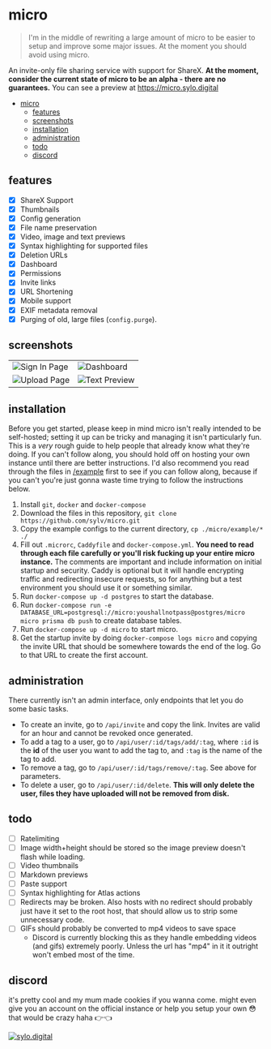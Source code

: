 # micro

> I'm in the middle of rewriting a large amount of micro to be easier to setup and improve some major issues. At the moment you should avoid using micro. 

An invite-only file sharing service with support for ShareX. **At the moment, consider the current state of micro to be an alpha - there are no guarantees.** You can see a preview at https://micro.sylo.digital

- [micro](#micro)
  - [features](#features)
  - [screenshots](#screenshots)
  - [installation](#installation)
  - [administration](#administration)
  - [todo](#todo)
  - [discord](#discord)

## features

- [x] ShareX Support
- [x] Thumbnails
- [x] Config generation
- [x] File name preservation
- [x] Video, image and text previews
- [x] Syntax highlighting for supported files
- [x] Deletion URLs
- [x] Dashboard
- [x] Permissions
- [x] Invite links
- [x] URL Shortening
- [x] Mobile support
- [x] EXIF metadata removal
- [x] Purging of old, large files (`config.purge`).

## screenshots

<table>
  <tr>
    <td><img src="https://i.imgur.com/YN5WXpz.png" title="Sign In Page" alt="Sign In Page"></td>
    <td><img src="https://i.imgur.com/lw0FlYR.png" title="Dashboard" alt="Dashboard"></td>
   </tr> 
  </tr>
  <tr>
    <td><img src="https://i.imgur.com/ybu4B8I.png" title="Upload Page" alt="Upload Page"></td>
    <td><img src="https://i.imgur.com/Ij7PElj.png" title="Text Preview" alt="Text Preview"></td>
   </tr> 
  </tr>
</table>

## installation

Before you get started, please keep in mind micro isn't really intended to be self-hosted; setting it up can be tricky and managing it isn't particularly fun. This is a _very_ rough guide to help people that already know what they're doing. If you can't follow along, you should hold off on hosting your own instance until there are better instructions. I'd also recommend you read through the files in [/example](/example) first to see if you can follow along, because if you can't you're just gonna waste time trying to follow the instructions below.

1. Install `git`, `docker` and `docker-compose`
2. Download the files in this repository, `git clone https://github.com/sylv/micro.git`
3. Copy the example configs to the current directory, `cp ./micro/example/* ./`
4. Fill out `.microrc`, `Caddyfile` and `docker-compose.yml`. **You need to read through each file carefully or you'll risk fucking up your entire micro instance.** The comments are important and include information on initial startup and security. Caddy is optional but it will handle encrypting traffic and redirecting insecure requests, so for anything but a test environment you should use it or something similar.
5. Run `docker-compose up -d postgres` to start the database.
6. Run `docker-compose run -e DATABASE_URL=postgresql://micro:youshallnotpass@postgres/micro micro prisma db push` to create database tables.
7. Run `docker-compose up -d micro` to start micro.
8. Get the startup invite by doing `docker-compose logs micro` and copying the invite URL that should be somewhere towards the end of the log. Go to that URL to create the first account.

## administration

There currently isn't an admin interface, only endpoints that let you do some basic tasks.

- To create an invite, go to `/api/invite` and copy the link. Invites are valid for an hour and cannot be revoked once generated.
- To add a tag to a user, go to `/api/user/:id/tags/add/:tag`, where `:id` is the **id** of the user you want to add the tag to, and `:tag` is the name of the tag to add.
- To remove a tag, go to `/api/user/:id/tags/remove/:tag`. See above for parameters.
- To delete a user, go to `/api/user/:id/delete`. **This will only delete the user, files they have uploaded will not be removed from disk.**

## todo

- [ ] Ratelimiting
- [ ] Image width+height should be stored so the image preview doesn't flash while loading.
- [ ] Video thumbnails
- [ ] Markdown previews
- [ ] Paste support
- [ ] Syntax highlighting for Atlas actions
- [ ] Redirects may be broken. Also hosts with no redirect should probably just have it set to the root host, that should allow us to strip some unnecessary code.
- [ ] GIFs should probably be converted to mp4 videos to save space
  - Discord is currently blocking this as they handle embedding videos (and gifs) extremely poorly. Unless the url has "mp4" in it it outright won't embed most of the time.

## discord

it's pretty cool and my mum made cookies if you wanna come. might even give you an account on the official instance or help you setup your own 😳 that would be crazy haha 👉👈

<a href="https://discord.gg/VDMX6VQRZm" target="__blank">
  <img src="https://discordapp.com/api/guilds/778444719553511425/widget.png?style=banner2" alt="sylo.digital"/>
</a>
